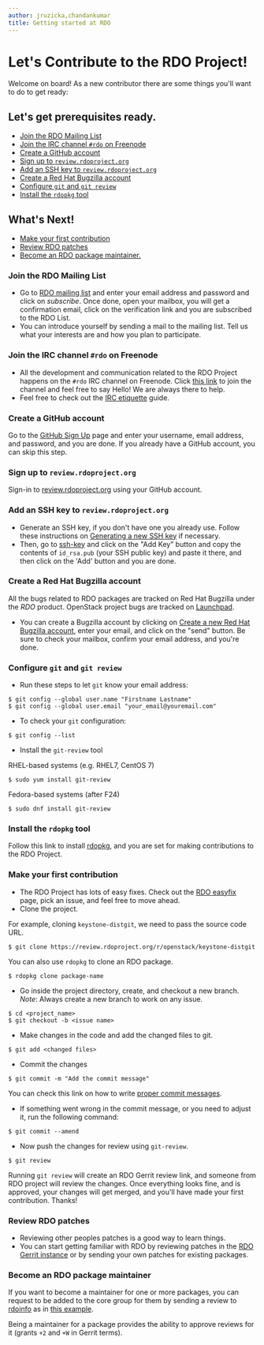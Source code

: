 ```yaml
---
author: jruzicka,chandankumar
title: Getting started at RDO
---
```


# Let's Contribute to the RDO Project!

Welcome on board! As a new contributor there are some things you'll want to do
to get ready:

## Let's get prerequisites ready.
* [Join the RDO Mailing List](#join-mailing-list)
* [Join the IRC channel `#rdo` on Freenode](#join-irc-channel)
* [Create a GitHub account](#github-account)
* [Sign up to `review.rdoproject.org`](#sign-in)
* [Add an SSH key to `review.rdoproject.org`](#add-ssh)
* [Create a Red Hat Bugzilla account](#bugzilla-account)
* [Configure `git` and `git review`](#git-review)
* [Install the `rdopkg` tool](#rdopkg)

## What's Next!
* [Make your first contribution](#first-contribution)
* [Review RDO patches](#review-rdo)
* [Become an RDO package maintainer.](#pkg-maintainer)

<a name="join-mailing-list"/>

### Join the RDO Mailing List
* Go to [RDO mailing list](https://www.redhat.com/mailman/listinfo/rdo-list)
  and enter your email address and password and click on *subscribe*. Once
  done, open your mailbox, you will get a confirmation email, click on the
  verification link and you are subscribed to the RDO List.
* You can introduce yourself by sending a mail to the mailing list. Tell us
  what your interests are and how you plan to participate.

<a name="join-irc-channel"/>

### Join the IRC channel `#rdo` on Freenode
* All the development and communication related to the RDO Project happens on
  the `#rdo` IRC channel on Freenode. Click [this link](http://webchat.freenode.net/?channels=#rdo)
  to join the channel and feel free to say Hello! We are always there to help.
* Feel free to check out the [IRC etiquette](https://www.rdoproject.org/community/irc-etiquette/)
  guide.

 <a name="github-account"/>

### Create a GitHub account
Go to the [GitHub Sign Up](https://github.com/join) page and enter your
username, email address, and password, and you are done. If you already have a
GitHub account, you can skip this step.

<a name="sign-in"/>

### Sign up to `review.rdoproject.org`
Sign-in to [review.rdoproject.org](https://review.rdoproject.org/auth/login)
using your GitHub account.

<a name="add-ssh"/>

### Add an SSH key to `review.rdoproject.org`
* Generate an SSH key, if you don't have one you already use. Follow these
  instructions on [Generating a new SSH key](https://help.github.com/articles/generating-a-new-ssh-key-and-adding-it-to-the-ssh-agent/#generating-a-new-ssh-key)
  if necessary.
* Then, go to [ssh-key](https://review.rdoproject.org/r/#/settings/ssh-keys)
  and click on the "Add Key" button and copy the contents of `id_rsa.pub` (your
  SSH public key) and paste it there, and then click on the 'Add' button and
  you are done.

<a name="bugzilla-account"/>

### Create a Red Hat Bugzilla account
All the bugs related to RDO packages are tracked on Red Hat Bugzilla under the
*RDO* product. OpenStack project bugs are tracked on
[Launchpad](https://launchpad.net/openstack).

* You can create a Bugzilla account by clicking on
  [Create a new Red Hat Bugzilla account](https://bugzilla.redhat.com/createaccount.cgi),
  enter your email, and click on the "send" button. Be sure to check your
  mailbox, confirm your email address, and you're done.

<a name="git-review"/>

### Configure `git` and `git review`
* Run these steps to let `git` know your email address:

```
$ git config --global user.name "Firstname Lastname"
$ git config --global user.email "your_email@youremail.com"
```
* To check your `git` configuration:

```
$ git config --list
```

* Install the `git-review` tool

RHEL-based systems (e.g. RHEL7, CentOS 7)
```
$ sudo yum install git-review
```

Fedora-based systems (after F24)
```
$ sudo dnf install git-review
```

<a name="rdopkg"/>

### Install the `rdopkg` tool
Follow this link to install
[rdopkg](https://www.rdoproject.org/documentation/intro-packaging/#rdopkg), and
you are set for making contributions to the RDO Project.

<a name="first-contribution"/>

### Make your first contribution
* The RDO Project has lots of easy fixes. Check out the
  [RDO easyfix](https://github.com/redhat-openstack/easyfix/issues) page, pick
  an issue, and feel free to move ahead.
* Clone the project.

For example, cloning `keystone-distgit`, we need to pass the source code URL.

```
$ git clone https://review.rdoproject.org/r/openstack/keystone-distgit
```

You can also use `rdopkg` to clone an RDO package.

```
$ rdopkg clone package-name
```
* Go inside the project directory, create, and checkout a new branch.
  _Note_: Always create a new branch to work on any issue.

```
$ cd <project_name>
$ git checkout -b <issue name>
```
* Make changes in the code and add the changed files to git.

```
$ git add <changed files>
```
* Commit the changes

```
$ git commit -m "Add the commit message"
```
You can check this link on how to write
[proper commit messages](https://wiki.openstack.org/wiki/GitCommitMessages).

* If something went wrong in the commit message, or you need to adjust it, run
  the following command:

```
$ git commit --amend
```
* Now push the changes for review using `git-review`.

```
$ git review
```

Running `git review` will create an RDO Gerrit review link, and someone from
RDO project will review the changes. Once everything looks fine, and is
approved, your changes will get merged, and you'll have made your first
contribution. Thanks!

<a name="review-rdo"/>

### Review RDO patches
* Reviewing other peoples patches is a good way to learn things.
* You can start getting familiar with RDO by reviewing patches in the
  [RDO Gerrit instance](https://review.rdoproject.org/r/) or by sending your
  own patches for existing packages.

<a name="pkg-maintainer">

### Become an RDO package maintainer
If you want to become a maintainer for one or more packages, you can request to
be added to the core group for them by sending a review to
[rdoinfo](https://github.com/redhat-openstack/rdoinfo/) as in
[this example](https://review.rdoproject.org/r/#/c/7102/).

Being a maintainer for a package provides the ability to approve reviews for it
(grants `+2` and `+W` in Gerrit terms).
